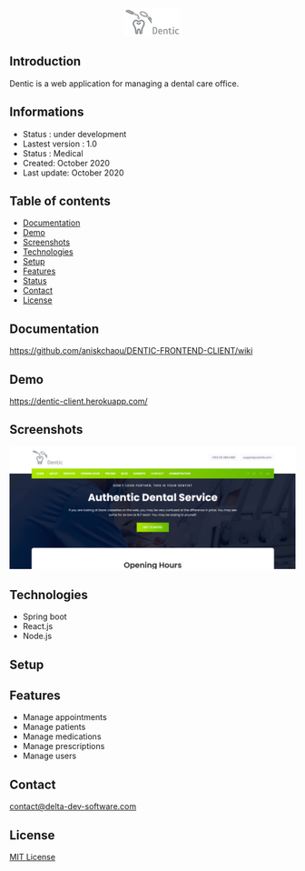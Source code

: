 <p align="center">
<img  src="screenshots/logo.png"/>
</p>



## Introduction

Dentic is a web application for managing a dental care office.

## Informations
-   Status : under development
-   Lastest version : 1.0
-   Status : Medical
-   Created: October 2020
-   Last update: October 2020

## Table of contents
* [Documentation](#general-info)
* [Demo](#demo)
* [Screenshots](#screenshots)
* [Technologies](#technologies)
* [Setup](#setup)
* [Features](#features)
* [Status](#status)
* [Contact](#contact)
* [License](#license)

## Documentation
https://github.com/aniskchaou/DENTIC-FRONTEND-CLIENT/wiki

## Demo
https://dentic-client.herokuapp.com/

## Screenshots
<p align="center">
<img  src="screenshots/screenshot.png"/>
<p>

## Technologies
* Spring boot
* React.js
* Node.js


## Setup


## Features
 -  Manage appointments
-   Manage patients
-   Manage medications
-   Manage prescriptions
-   Manage users

  

## Contact
contact@delta-dev-software.com

## License
<a href="license.txt">MIT License</a>
